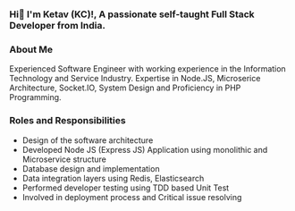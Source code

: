 ### Hi👋 I'm Ketav (KC)!, A passionate self-taught Full Stack Developer from India.


### About Me

Experienced Software Engineer with working experience in the Information Technology and Service Industry. Expertise in Node.JS, Microserice Architecture, Socket.IO, System Design and Proficiency in PHP Programming.

### Roles and Responsibilities
* Design of the software architecture
* Developed Node JS (Express JS) Application using monolithic and Microservice structure
* Database design and implementation
* Data integration layers using Redis, Elasticsearch
* Performed developer testing using TDD based Unit Test
* Involved in deployment process and Critical issue resolving
